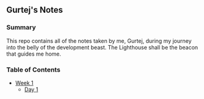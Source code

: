 ## Gurtej's Notes

### Summary
This repo contains all of the notes taken by me, Gurtej, during my journey into the belly of the development beast. The Lighthouse shall be the beacon that guides me home. 

### Table of Contents
* [Week 1](/Week_1)
  * [Day 1](/Week_1/Day_1)